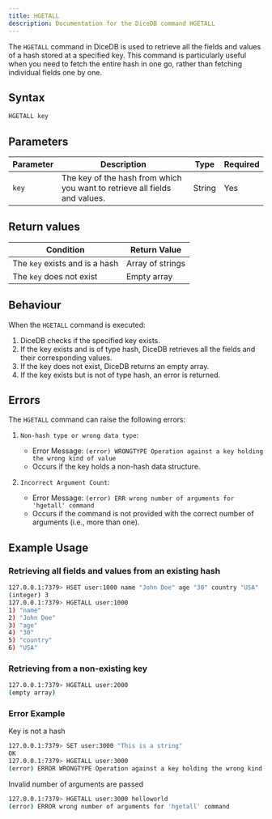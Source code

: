 ```yaml
---
title: HGETALL
description: Documentation for the DiceDB command HGETALL
---
```


The `HGETALL` command in DiceDB is used to retrieve all the fields and values of a hash stored at a specified key. This command is particularly useful when you need to fetch the entire hash in one go, rather than fetching individual fields one by one.

## Syntax

```bash
HGETALL key
```

## Parameters

| Parameter | Description                                                                | Type   | Required |
| --------- | -------------------------------------------------------------------------- | ------ | -------- |
| `key`     | The key of the hash from which you want to retrieve all fields and values. | String | Yes      |

## Return values

| Condition                      | Return Value     |
| ------------------------------ | ---------------- |
| The `key` exists and is a hash | Array of strings |
| The `key` does not exist       | Empty array      |

## Behaviour

When the `HGETALL` command is executed:

1. DiceDB checks if the specified key exists.
2. If the key exists and is of type hash, DiceDB retrieves all the fields and their corresponding values.
3. If the key does not exist, DiceDB returns an empty array.
4. If the key exists but is not of type hash, an error is returned.

## Errors

The `HGETALL` command can raise the following errors:

1. `Non-hash type or wrong data type`:

   - Error Message: `(error) WRONGTYPE Operation against a key holding the wrong kind of value`
   - Occurs if the key holds a non-hash data structure.

2. `Incorrect Argument Count`:

   - Error Message: `(error) ERR wrong number of arguments for 'hgetall' command`
   - Occurs if the command is not provided with the correct number of arguments (i.e., more than one).

## Example Usage

### Retrieving all fields and values from an existing hash

```bash
127.0.0.1:7379> HSET user:1000 name "John Doe" age "30" country "USA"
(integer) 3
127.0.0.1:7379> HGETALL user:1000
1) "name"
2) "John Doe"
3) "age"
4) "30"
5) "country"
6) "USA"
```

### Retrieving from a non-existing key

```bash
127.0.0.1:7379> HGETALL user:2000
(empty array)
```

### Error Example

Key is not a hash

```bash
127.0.0.1:7379> SET user:3000 "This is a string"
OK
127.0.0.1:7379> HGETALL user:3000
(error) ERROR WRONGTYPE Operation against a key holding the wrong kind of value
```


Invalid number of arguments are passed

```bash
127.0.0.1:7379> HGETALL user:3000 helloworld
(error) ERROR wrong number of arguments for 'hgetall' command
```

